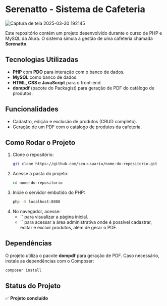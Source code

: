 # Serenatto - Sistema de Cafeteria
![Captura de tela 2025-03-30 192145](https://github.com/user-attachments/assets/45e4908a-089a-4f18-9f03-bc60e37ad331)


Este repositório contém um projeto desenvolvido durante o curso de PHP e MySQL da Alura. O sistema simula a gestão de uma cafeteria chamada **Serenatto**.

## Tecnologias Utilizadas

- **PHP** com **PDO** para interação com o banco de dados.
- **MySQL** como banco de dados.
- **HTML, CSS e JavaScript** para o front-end.
- **dompdf** (pacote do Packagist) para geração de PDF do catálogo de produtos.

## Funcionalidades

- Cadastro, edição e exclusão de produtos (CRUD completo).
- Geração de um PDF com o catálogo de produtos da cafeteria.

## Como Rodar o Projeto

1. Clone o repositório:
   ```sh
   git clone https://github.com/seu-usuario/nome-do-repositorio.git
   ```
2. Acesse a pasta do projeto:
   ```sh
   cd nome-do-repositorio
   ```
3. Inicie o servidor embutido do PHP:
   ```sh
   php -S localhost:8080
   ```
4. No navegador, acesse:
   - `` para visualizar a página inicial.
   - `` para acessar a área administrativa onde é possível cadastrar, editar e excluir produtos, além de gerar o PDF.

## Dependências

O projeto utiliza o pacote **dompdf** para geração de PDF. Caso necessário, instale as dependências com o Composer:

```sh
composer install
```

## Status do Projeto

✅ **Projeto concluído**

